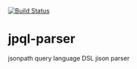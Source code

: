 [![Build Status](https://travis-ci.org/sdawood/jpql-parser.png?branch=master)](https://travis-ci.org/sdawood/jpql-parser)

# jpql-parser
jsonpath query language DSL jison parser
